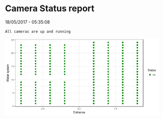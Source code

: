 Camera Status report
================
18/05/2017 - 05:35:08

    All cameras are up and running

![](camreport_files/figure-markdown_github/unnamed-chunk-2-1.png)
